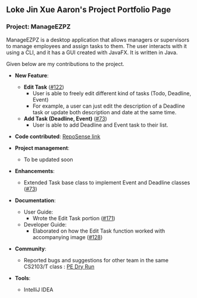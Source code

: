 Loke Jin Xue Aaron's Project Portfolio Page
---

### Project: ManageEZPZ

ManageEZPZ is a desktop application that allows managers or supervisors to manage employees and assign tasks to them. The user interacts with it using a CLI, and it has a GUI created with JavaFX. It is written in Java.

Given below are my contributions to the project.

* **New Feature**:
  * **Edit Task** ([#122](https://github.com/AY2122S2-CS2103-F11-1/tp/pull/122))
    * User is able to freely edit different kind of tasks (Todo, Deadline, Event)
    * For example, a user can just edit the description of a Deadline task 
      or update both description and date at the same time.
  * **Add Task (Deadline, Event)** ([#73](https://github.com/AY2122S2-CS2103-F11-1/tp/pull/73))
    * User is able to add Deadline and Event task to their list.
    

* **Code contributed**: [RepoSense link](https://nus-cs2103-ay2122s2.github.io/tp-dashboard/?search=aaron-ljx&breakdown=true&sort=groupTitle&sortWithin=title&since=2022-02-18&timeframe=commit&mergegroup=&groupSelect=groupByRepos&checkedFileTypes=docs~functional-code~test-code~other)


* **Project management**:
  * To be updated soon


* **Enhancements**:
  * Extended Task base class to implement Event and Deadline classes ([#73](https://github.com/AY2122S2-CS2103-F11-1/tp/pull/73))
  

* **Documentation**:
  * User Guide:
    * Wrote the Edit Task portion ([#171](https://github.com/AY2122S2-CS2103-F11-1/tp/pull/171)) 
  * Developer Guide:
    * Elaborated on how the Edit Task function worked with accompanying image ([#128](https://github.com/AY2122S2-CS2103-F11-1/tp/pull/128))


* **Community**:
  * Reported bugs and suggestions for other team in the same CS2103/T class : [PE Dry Run](https://github.com/aaron-ljx/ped/issues)


* **Tools**:
  * IntelliJ IDEA
